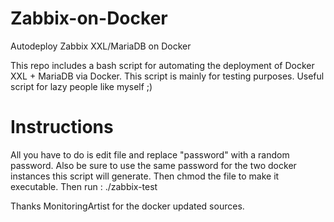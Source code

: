 # Zabbix-on-Docker
Autodeploy Zabbix XXL/MariaDB on Docker

This repo includes a bash script for automating the deployment of Docker XXL + MariaDB via Docker.
This script is mainly for testing purposes.
Useful script for lazy people like myself ;)

# Instructions

All you have to do is edit file and replace "password" with a random password. Also be sure to use the same password for the two docker instances this script will generate. 
Then chmod the file to make it executable. Then run :
./zabbix-test

Thanks MonitoringArtist for the docker updated sources.

